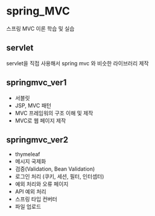 # spring_MVC
스프링 MVC 이론 학습 및 실습

## servlet
servlet을 직접 사용해서 spring mvc 와 비슷한 라이브러리 제작

## springmvc_ver1
- 서블릿
- JSP, MVC 패턴
- MVC 프레임워의 구조 이해 및 제작
- MVC로 웹 페이지 제작

## springmvc_ver2
- thymeleaf
- 메시지 국제화
- 검증(Validation, Bean Validation)
- 로그인 처리 (쿠키, 세션, 필터, 인터셉터)
- 예외 처리와 오류 페이지
- API 예외 처리
- 스프링 타입 컨버터
- 파일 업로드
